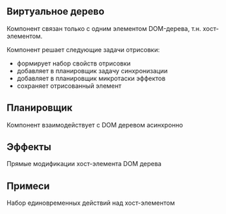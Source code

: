 ## Виртуальное дерево

Компонент связан только с одним элементом DOM-дерева, т.н. хост-элементом.

Компонент решает следующие задачи отрисовки:
* формирует набор свойств отрисовки
* добавляет в планировщик задачу синхронизации
* добавляет в планировщик микротаски эффектов
* сохраняет отрисованный элемент

## Планировщик

Компонент взаимодействует с DOM деревом асинхронно


## Эффекты

Прямые модификации хост-элемента DOM дерева

## Примеси

Набор единовременных действий над хост-элементом
